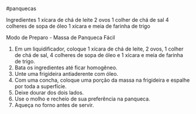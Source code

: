 #panquecas


Ingredientes
1 xícara de chá de leite
2 ovos
1 colher de chá de sal
4 colheres de sopa de óleo
1 xícara e meia de farinha de trigo

Modo de Preparo - Massa de Panqueca Fácil
1. Em um liquidificador, coloque 1 xícara de chá de leite, 2 ovos, 1 colher de chá de sal, 4 colheres de sopa de óleo e 1 xícara e meia de farinha de trigo.
2. Bata os ingredientes até ficar homogêneo.
3. Unte uma frigideira antiaderente com óleo.
4. Com uma concha, coloque uma porção da massa na frigideira e espalhe por toda a superfície.
5. Deixe dourar dos dois lados.
6. Use o molho e recheio de sua preferência na panqueca.
7. Aqueça no forno antes de servir.